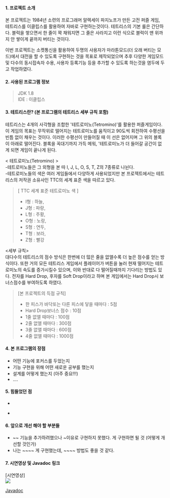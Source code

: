 #### 1. 프로젝트 소개
본 프로젝트는 1984년 소련의 프로그래머 알렉세이 파지노프가 만든 고전 퍼즐 게임, 테트리스를 이클립스를 활용하여 자바로 구현하는것이다. 
테트리스의 기본 룰은 간단하다. 블럭을 쌓으면서 한 줄이 꽉 채워지면 그 줄은 사라지고 이런 식으로 블럭이 맨 위까지 안 쌓이게 끝까지 버티는 것이다.

이번 프로젝트는 소켓통신을 활용하여 두명의 사용자가 마라톤모드(더 오래 버티는 모드)에서 대전을 할 수 있도록 구현하는 것을 목표로 제작되었으며
추후 다양한 게임모드 및 다수의 동시접속자 수용, 사용자 등록기능 등을 추가할 수 있도록 하는것을 염두에 두고 작업하였다.

#### 2. 사용된 프로그램 정보
>JDK 1.8    
>IDE : 이클립스    

#### 3. 테트리스란? (본 프로그램의 테트리스 세부 규칙 포함)
테트리스는 4개의 사각형을 조합한 '테트로미노(Tetromino)'를 활용한 퍼즐게임이다. 이 게임의 목표는 무작위로 떨어지는 테트로미노를 움직이고 90도씩 회전하여 수평선을 빈틈 없이 채우는 것이다. 이러한 수평선이 만들어질 때 이 선은 없어지며 그 위의 블록이 아래로 떨어진다. 블록을 꼭대기까지 가득 메워, '테트로미노가 더 들어갈 공간이 없게 되면 게임이 끝나게 된다.

< 테트로미노(Tetromino) >    
-테트로미노들은 그 외형을 본 따 I, J, L, O, S, T, Z의 7종류로 나뉜다.    
-테트로미노들의 색은 여러 게임들에서 다양하게 사용되었지만 본 프로젝트에서는 테트리스의 저작권 소유사인 TTC의 세계 표준 색을 따르고 있다.    
> [ TTC 세계 표준 테트로미노 색 ]     
> - I형 : 하늘,     
> - J형 : 파랑,      
> - L형 : 주황,      
> - O형 : 노랑,      
> - S형 : 연두,      
> - T형 : 보라,      
> - Z형 : 빨강     

<세부 규칙>     
대다수의 테트리스의 점수 방식은 한번에 더 많은 줄을 없앨수록 더 높은 점수를 얻는 방식이다. 또한 거의 모든 테트리스 게임에서 플레이어가 버튼을 눌러 현재 떨어지는 테트로미노의 속도를 증가시킬수 있으며, 이와 반대로 다 떨어질때까지 기다리는 방법도 있다. 전자를 Hard Drop, 후자를 Soft Drop이라고 하며 본 게임에서는 Hard Drop시 보너스점수를 부여하도록 하였다.
> [본 프로젝트의 득점 규칙]     
> - 한 피스가 바닥또는 다른 피스에 닿을 때마다 : 5점         
> - Hard Drop보너스 점수 : 10점     
> - 1줄 없앨 때마다 : 100점     
> - 2줄 없앨 때마다 : 300점     
> - 3줄 없앨 때마다 : 600점     
> - 4줄 없앨 때마다 : 1000점     

#### 4. 본 프로그램의 장점
- 어떤 기능에 포커스를 두었는지 
- 기능 구현을 위해 어떤 새로운 공부를 했는지
- 설계를 어떻게 했는지 (아주 중요!!!) 
- .... 
	
#### 5. 힘들었던 점
- ~~~ 구현에 ~~~ 지식이 필요했는데 그 부분이 어려웠다. 그래서 이 부분을 ~~~~ 하여 해결했다.
- ~~~~ 하려고 했는데 ~~~ 한 이유로 쉽게 구현할 수 없었다. 그래서 이 부분을 ~~~~ 하여 해결했다.
#### 6. 앞으로 개선 해야 할 부분들
- ~~ 기능을 추가하려했으나 ~이유로 구현하지 못했다. 게 구현하면 될 것 (어떻게 개선할 것인가)
- 나는 ~~~~ 게 구현했는데, ~~~~ 방법도 좋을 것 같다.
#### 7. 시연영상 및 Javadoc 링크
<div>
[시연영상]<br><a href="https://www.youtube.com/watch?v=CrOOapnzwMk" target="_blank"><image src = "https://img.youtube.com/vi/CrOOapnzwMk/mqdefault.jpg"></a>	
</div>

[Javadoc](https://rlaquddn05.github.io/tetris/Tetris/doc/index.html)  

